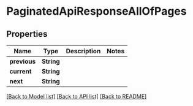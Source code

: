 # PaginatedApiResponseAllOfPages

## Properties

Name | Type | Description | Notes
------------ | ------------- | ------------- | -------------
**previous** | **String** |  | 
**current** | **String** |  | 
**next** | **String** |  | 

[[Back to Model list]](../README.md#documentation-for-models) [[Back to API list]](../README.md#documentation-for-api-endpoints) [[Back to README]](../README.md)



